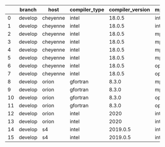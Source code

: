 |    | branch   | host     | compiler_type   | compiler_version   | mpi_type   | mpi_version   | o_g   | os    |   unit_pass |   unit_fail |   system_pass |   system_fail |   example_pass |   example_fail |   nuopc_pass |   nuopc_fail | build_passed   |
|----|----------|----------|-----------------|--------------------|------------|---------------|-------|-------|-------------|-------------|---------------|---------------|----------------|----------------|--------------|--------------|----------------|
|  0 | develop  | cheyenne | intel           | 18.0.5             | intelmpi   | 2018.4.274    | O     | Linux |        8926 |           0 |            49 |             0 |             80 |              0 |           50 |            0 | True           |
|  1 | develop  | cheyenne | intel           | 18.0.5             | intelmpi   | 2018.4.274    | g     | Linux |        8926 |           0 |            49 |             0 |             80 |              0 |           50 |            0 | True           |
|  2 | develop  | cheyenne | intel           | 18.0.5             | mpiuni     | none          | O     | Linux |        7418 |           0 |             8 |             0 |             43 |              0 |            0 |           50 | True           |
|  3 | develop  | cheyenne | intel           | 18.0.5             | mpiuni     | none          | g     | Linux |        7418 |           0 |             8 |             0 |             43 |              0 |            0 |           50 | True           |
|  4 | develop  | cheyenne | intel           | 18.0.5             | mpt        | 2.19          | O     | Linux |        8926 |           0 |            49 |             0 |             80 |              0 |           50 |            0 | True           |
|  5 | develop  | cheyenne | intel           | 18.0.5             | mpt        | 2.19          | g     | Linux |        8926 |           0 |            49 |             0 |             80 |              0 |           50 |            0 | True           |
|  6 | develop  | cheyenne | intel           | 18.0.5             | openmpi    | 3.1.4         | O     | Linux |        8926 |           0 |            49 |             0 |             80 |              0 |           50 |            0 | True           |
|  7 | develop  | cheyenne | intel           | 18.0.5             | openmpi    | 3.1.4         | g     | Linux |        8926 |           0 |            49 |             0 |             80 |              0 |           50 |            0 | True           |
|  8 | develop  | orion    | gfortran        | 8.3.0              | mpiuni     | None          | O     | Linux |        7418 |           0 |             8 |             0 |             43 |              0 |            0 |           50 | False          |
|  9 | develop  | orion    | gfortran        | 8.3.0              | mpiuni     | None          | g     | Linux |        7418 |           0 |             8 |             0 |             43 |              0 |            0 |           50 | False          |
| 10 | develop  | orion    | gfortran        | 8.3.0              | openmpi    | 4.0.2         | O     | Linux |        8926 |           0 |            49 |             0 |             80 |              0 |           50 |            0 | True           |
| 11 | develop  | orion    | gfortran        | 8.3.0              | openmpi    | 4.0.2         | g     | Linux |        8926 |           0 |            49 |             0 |             80 |              0 |           50 |            0 | True           |
| 12 | develop  | orion    | intel           | 2020               | intelmpi   | 2020.2        | O     | Linux |        8924 |           2 |            49 |             0 |             80 |              0 |           50 |            0 | True           |
| 13 | develop  | orion    | intel           | 2020               | intelmpi   | 2020.2        | g     | Linux |        8926 |           0 |            49 |             0 |             80 |              0 |           50 |            0 | True           |
| 14 | develop  | s4       | intel           | 2019.0.5           | intelmpi   | 19.0.5        | O     | Linux |        8925 |           1 |            49 |             0 |             80 |              0 |            0 |           50 | True           |
| 15 | develop  | s4       | intel           | 2019.0.5           | intelmpi   | 19.0.5        | g     | Linux |        8925 |           1 |            49 |             0 |             80 |              0 |            0 |           50 | True           |